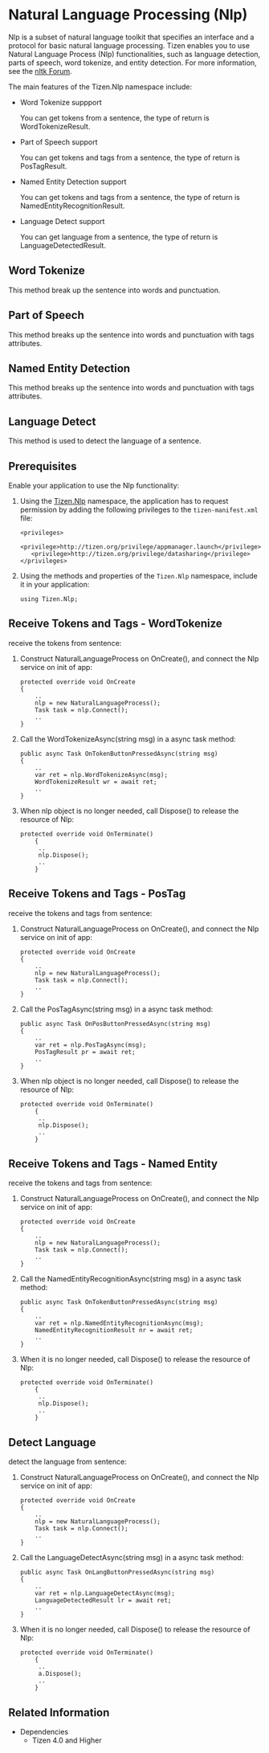 # Natural Language Processing (Nlp)


Nlp is a subset of natural language toolkit that specifies an interface and a protocol for basic natural language processing. Tizen enables you to use Natural Language Process (Nlp) functionalities, such as language detection, parts of speech, word tokenize, and entity detection. For more information, see the [nltk Forum](http://www.nltk.org/).

The main features of the Tizen.Nlp namespace include:

-   Word Tokenize suppport

    You can get tokens from a sentence, the type of return is WordTokenizeResult.

-   Part of Speech support

    You can get tokens and tags from a sentence, the type of return is PosTagResult.

-   Named Entity Detection support

    You can get tokens and tags from a sentence, the type of return is NamedEntityRecognitionResult.

-   Language Detect support

    You can get language from a sentence, the type of return is LanguageDetectedResult.

## Word Tokenize
This method break up the sentence into words and punctuation.


## Part of Speech
This method breaks up the sentence into words and punctuation with tags attributes.


## Named Entity Detection
This method breaks up the sentence into words and punctuation with tags attributes.


## Language Detect
This method is used to detect the language of a sentence.


## Prerequisites

Enable your application to use the Nlp functionality:

1.  Using the [Tizen.Nlp](https://developer.tizen.org/dev-guide/csapi/api/Tizen.Nlp.html) namespace, the application has to request permission by adding the following privileges to the `tizen-manifest.xml` file:

    ```
    <privileges>
       <privilege>http://tizen.org/privilege/appmanager.launch</privilege>
       <privilege>http://tizen.org/privilege/datasharing</privilege>
    </privileges>
    ```

2.  Using the methods and properties of the `Tizen.Nlp` namespace, include it in your application:

    ```
    using Tizen.Nlp;
    ```

## Receive Tokens and Tags - WordTokenize

receive the tokens from sentence:

1.  Construct NaturalLanguageProcess on OnCreate(), and connect the Nlp service on init of app:

    ```
    protected override void OnCreate
    {
        ..
        nlp = new NaturalLanguageProcess();
        Task task = nlp.Connect();
        ..
    }
    ```

2.  Call the WordTokenizeAsync(string msg) in a async task method:

    ```
    public async Task OnTokenButtonPressedAsync(string msg)
    {
        ..
        var ret = nlp.WordTokenizeAsync(msg);
        WordTokenizeResult wr = await ret;
        ..
    }
    ```

3.  When nlp object is no longer needed, call Dispose() to release the resource of Nlp:

    ```
    protected override void OnTerminate()
        {
         ..
         nlp.Dispose();
         ..
        }
    ```


## Receive Tokens and Tags - PosTag

receive the tokens and tags from sentence:

1.  Construct NaturalLanguageProcess on OnCreate(), and connect the Nlp service on init of app:

    ```
    protected override void OnCreate
    {
        ..
        nlp = new NaturalLanguageProcess();
        Task task = nlp.Connect();
        ..
    }
    ```

2.  Call the PosTagAsync(string msg) in a async task method:

    ```
    public async Task OnPosButtonPressedAsync(string msg)
    {
        ..
        var ret = nlp.PosTagAsync(msg);
        PosTagResult pr = await ret;
        ..
    }
    ```

3.  When nlp object is no longer needed, call Dispose() to release the resource of Nlp:

    ```
    protected override void OnTerminate()
        {
         ..
         nlp.Dispose();
         ..
        }
    ```


## Receive Tokens and Tags - Named Entity

receive the tokens and tags from sentence:

1.  Construct NaturalLanguageProcess on OnCreate(), and connect the Nlp service on init of app:

    ```
    protected override void OnCreate
    {
        ..
        nlp = new NaturalLanguageProcess();
        Task task = nlp.Connect();
        ..
    }
    ```

2.  Call the NamedEntityRecognitionAsync(string msg) in a async task method:

    ```
    public async Task OnTokenButtonPressedAsync(string msg)
    {
        ..
        var ret = nlp.NamedEntityRecognitionAsync(msg);
        NamedEntityRecognitionResult nr = await ret;
        ..
    }
    ```

3.  When it is no longer needed, call Dispose() to release the resource of Nlp:

    ```
    protected override void OnTerminate()
        {
         ..
         nlp.Dispose();
         ..
        }
    ```



## Detect Language 

detect the language from sentence:

1.  Construct NaturalLanguageProcess on OnCreate(), and connect the Nlp service on init of app:

    ```
    protected override void OnCreate
    {
        ..
        nlp = new NaturalLanguageProcess();
        Task task = nlp.Connect();
        ..
    }
    ```

2.  Call the LanguageDetectAsync(string msg) in a async task method:

    ```
    public async Task OnLangButtonPressedAsync(string msg)
    {
        ..
        var ret = nlp.LanguageDetectAsync(msg);
        LanguageDetectedResult lr = await ret;
        ..
    }
    ```

3.  When it is no longer needed, call Dispose() to release the resource of Nlp:

    ```
    protected override void OnTerminate()
        {
         ..
         a.Dispose();
         ..
        }
    ```



## Related Information
* Dependencies
  -   Tizen 4.0 and Higher
